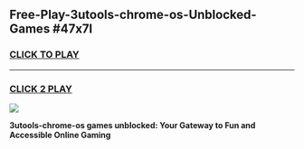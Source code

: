 
## Free-Play-3utools-chrome-os-Unblocked-Games #47x7l
<h3>
<a href="https://news.freeplayer.one?title=3utools-chrome-os&ref=8M">CLICK TO PLAY</a></h3>
<hr>

<h3>
<a href="https://news.freeplayer.one?title=3utools-chrome-os&ref=8M">CLICK 2 PLAY</a>
  
</h3>

<a href="https://news.freeplayer.one?title=3utools-chrome-os&ref=8M"><img src="https://clearcache.store/games.png"></a>


**3utools-chrome-os games unblocked: Your Gateway to Fun and Accessible Online Gaming**
